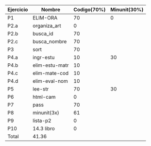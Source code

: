 |Ejercicio|Nombre|Codigo(70%)|Minunit(30%)|
|---------|------|-----------|------------|
|P1| ELIM-ORA | 70 | 0 |
|P2.a| organiza_art | 0 |  |
|P2.b| busca_id | 70 |  |
|P2.c| busca_nombre | 70 |  |
|P3| sort | 70 |  |
|P4.a| ingr-estu | 10 | 30 |
|P4.b| elim-estu-matr | 10 |  |
|P4.c| elim-mate-cod | 10 |  |
|P4.d| elim-eval-nom | 10 |  |
|P5| lee-str | 70 | 30 |
|P6| html-cam | 0 |  |
|P7| pass | 70 |  |
|P8| minunit(3x) | 61 |  |
|P9| lista-p2 | 0 |  |
|P10| 14.3 libro | 0 |  |
|Total| 41.36 |
